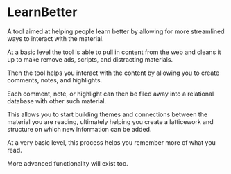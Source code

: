 # LearnBetter

A tool aimed at helping people learn better by allowing for more streamlined ways to interact with the material. 

At a basic level the tool is able to pull in content from the web and cleans it up to make remove ads, scripts, and distracting materials. 

Then the tool helps you interact with the content by allowing you to create comments, notes, and highlights. 

Each comment, note, or highlight can then be filed away into a relational database with other such material. 

This allows you to start building themes and connections between the material you are reading, ultimately helping you create a latticework and structure on which new information can be added. 

At a very basic level, this process helps you remember more of what you read. 

More advanced functionality will exist too. 
